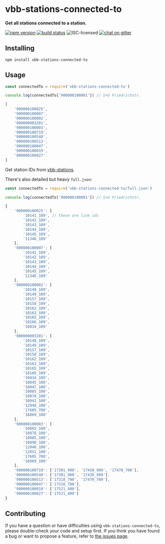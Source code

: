 # vbb-stations-connected-to

**Get all stations connected to a station.**

[![npm version](https://img.shields.io/npm/v/vbb-stations-connected-to.svg)](https://www.npmjs.com/package/vbb-stations-connected-to)
[![build status](https://img.shields.io/travis/derhuerst/vbb-stations-connected-to.svg)](https://travis-ci.org/derhuerst/vbb-stations-connected-to)
![ISC-licensed](https://img.shields.io/github/license/derhuerst/vbb-stations-connected-to.svg)
[![chat on gitter](https://badges.gitter.im/derhuerst.svg)](https://gitter.im/derhuerst)


## Installing

```shell
npm install vbb-stations-connected-to
```


## Usage

```js
const connectedTo = require('vbb-stations-connected-to')

console.log(connectedTo['900000100001']) // S+U Friedrichstr.
```

```js
[
	'900000100025',
	'900000100007',
	'900000100002',
	'900000003201',
	'900000100003',
	'900000100719',
	'900000100540',
	'900000100513',
	'900000100047',
	'900000100019',
	'900000100027'
]
```

Get station IDs from [vbb-stations](https://github.com/derhuerst/vbb-stations).

There's also detailed but heavy `full.json`:

```js
const connectedTo = require('vbb-stations-connected-to/full.json')

console.log(connectedTo['900000100001']) // S+U Friedrichstr.
```

```js
{
	'900000100025': [
		'10141_109', // these are line ids
		'10142_109',
		'10143_109',
		'10144_109',
		'10145_109',
		'11346_109'
	],
	'900000100007': [
		'10141_109',
		'10142_109',
		'10143_109',
		'10144_109',
		'10145_109',
		'11346_109'
	],
	'900000100002': [
		'10148_109',
		'10149_109',
		'10157_109',
		'10158_109',
		'10162_109',
		'10163_109',
		'10165_109',
		'10166_109',
		'16034_109'
	],
	'900000003201': [
		'10148_109',
		'10149_109',
		'10157_109',
		'10158_109',
		'10162_109',
		'10163_109',
		'10165_109',
		'10166_109',
		'16034_109',
		'10845_100',
		'10847_100',
		'10865_100',
		'10878_100',
		'10941_100',
		'12048_100',
		'17605_700',
		'16869_100'
	],
	'900000100003': [
		'10865_100',
		'10878_100',
		'10885_100',
		'10890_100',
		'12048_100',
		'12051_100',
		'17605_700',
		'16869_100'
	],
	'900000100719': ['17301_900', '17438_900', '17470_700'],
	'900000100540': ['17301_900', '17438_900'],
	'900000100513': ['17318_700', '17470_700'],
	'900000100047': ['17318_700'],
	'900000100019': ['17521_400'],
	'900000100027': ['17521_400']
}
```


## Contributing

If you have a question or have difficulties using `vbb-stations-connected-to`, please double-check your code and setup first. If you think you have found a bug or want to propose a feature, refer to [the issues page](https://github.com/derhuerst/vbb-stations-connected-to/issues).

